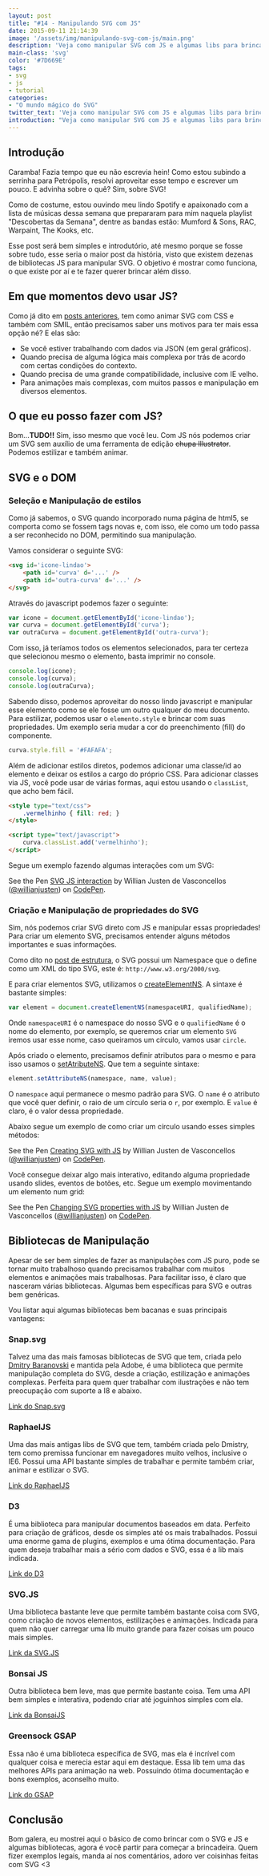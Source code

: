 ```yaml
---
layout: post
title: "#14 - Manipulando SVG com JS"
date: 2015-09-11 21:14:39
image: '/assets/img/manipulando-svg-com-js/main.png'
description: 'Veja como manipular SVG com JS e algumas libs para brincar.'
main-class: 'svg'
color: '#7D669E'
tags:
- svg
- js
- tutorial
categories:
- "O mundo mágico do SVG"
twitter_text: 'Veja como manipular SVG com JS e algumas libs para brincar.'
introduction: "Veja como manipular SVG com JS e algumas libs para brincar."
---
```


## Introdução

Caramba! Fazia tempo que eu não escrevia hein! Como estou subindo a serrinha para Petrópolis, resolvi aproveitar esse tempo e escrever um pouco. E advinha sobre o quê? Sim, sobre SVG!

Como de costume, estou ouvindo meu lindo Spotify e apaixonado com a lista de músicas dessa semana que prepararam para mim naquela playlist "Descobertas da Semana", dentre as bandas estão: Mumford & Sons, RAC, Warpaint, The Kooks, etc.

Esse post será bem simples e introdutório, até mesmo porque se fosse sobre tudo, esse seria o maior post da história, visto que existem dezenas de bibliotecas JS para manipular SVG. O objetivo é mostrar como funciona, o que existe por aí e te fazer querer brincar além disso.

## Em que momentos devo usar JS?

Como já dito em [posts anteriores](http://willianjusten.com.br/series/), tem como animar SVG com CSS e também com SMIL, então precisamos saber uns motivos para ter mais essa opção né? E elas são:

- Se você estiver trabalhando com dados via JSON (em geral gráficos).
- Quando precisa de alguma lógica mais complexa por trás de acordo com certas condições do contexto.
- Quando precisa de uma grande compatibilidade, inclusive com IE velho.
- Para animações mais complexas, com muitos passos e manipulação em diversos elementos.

## O que eu posso fazer com JS?

Bom...**TUDO!!** Sim, isso mesmo que você leu. Com JS nós podemos criar um SVG sem auxílio de uma ferramenta de edição <s>chupa Illustrator</s>. Podemos estilizar e também animar.

## SVG e o DOM

### Seleção e Manipulação de estilos

Como já sabemos, o SVG quando incorporado numa página de html5, se comporta como se fossem tags novas e, com isso, ele como um todo passa a ser reconhecido no DOM, permitindo sua manipulação.

Vamos considerar o seguinte SVG:

```html
<svg id='icone-lindao'>
    <path id='curva' d='...' />
    <path id='outra-curva' d='...' />
</svg>
```

Através do javascript podemos fazer o seguinte:

```js
var icone = document.getElementById('icone-lindao');
var curva = document.getElementById('curva');
var outraCurva = document.getElementById('outra-curva');
```

Com isso, já teríamos todos os elementos selecionados, para ter certeza que selecionou mesmo o elemento, basta imprimir no console.

```js
console.log(icone);
console.log(curva);
console.log(outraCurva);
```

Sabendo disso, podemos aproveitar do nosso lindo javascript e manipular esse elemento como se ele fosse um outro qualquer do meu documento. Para estilizar, podemos usar o `elemento.style` e brincar com suas propriedades. Um exemplo seria mudar a cor do preenchimento (fill) do componente.

```js
curva.style.fill = '#FAFAFA';
```

Além de adicionar estilos diretos, podemos adicionar uma classe/id ao elemento e deixar os estilos a cargo do próprio CSS. Para adicionar classes via JS, você pode usar de várias formas, aqui estou usando o `classList`, que acho bem fácil.

```html
<style type="text/css">
    .vermelhinho { fill: red; }
</style>

<script type="text/javascript">
    curva.classList.add('vermelhinho');
</script>
```

Segue um exemplo fazendo algumas interações com um SVG:

<p data-height="266" data-theme-id="11319" data-slug-hash="NGGoQW" data-default-tab="result" data-user="willianjusten" class='codepen'>See the Pen <a href='http://codepen.io/willianjusten/pen/NGGoQW/'>SVG JS interaction</a> by Willian Justen de Vasconcellos (<a href='http://codepen.io/willianjusten'>@willianjusten</a>) on <a href='http://codepen.io'>CodePen</a>.</p>
<script src="//assets.codepen.io/assets/embed/ei.js"></script>

### Criação e Manipulação de propriedades do SVG

Sim, nós podemos criar SVG direto com JS e manipular essas propriedades! Para criar um elemento SVG, precisamos entender alguns métodos importantes e suas informações.

Como dito no [post de estrutura](http://willianjusten.com.br/a-estrutura-do-svg/), o SVG possui um Namespace que o define como um XML do tipo SVG, este é:
`http://www.w3.org/2000/svg`.

E para criar elementos SVG, utilizamos o [createElementNS](https://developer.mozilla.org/pt-BR/docs/Web/API/Document/createElementNS). A sintaxe é bastante simples:

```js
var element = document.createElementNS(namespaceURI, qualifiedName);
```

Onde `namespaceURI` é o namespace do nosso SVG e o `qualifiedName` é o nome do elemento, por exemplo, se queremos criar um elemento `SVG` iremos usar esse nome, caso queiramos um círculo, vamos usar `circle`.

Após criado o elemento, precisamos definir atributos para o mesmo e para isso usamos o [setAtributeNS](https://developer.mozilla.org/pt-BR/docs/Web/API/Element/setAttributeNS). Que tem a seguinte sintaxe:

```js
element.setAttributeNS(namespace, name, value);
```

O `namespace` aqui permanece o mesmo padrão para SVG. O `name` é o atributo que você quer definir, o raio de um círculo seria o `r`, por exemplo. E `value` é claro, é o valor dessa propriedade. 

Abaixo segue um exemplo de como criar um círculo usando esses simples métodos:

<p data-height="266" data-theme-id="11319" data-slug-hash="GppemV" data-default-tab="result" data-user="willianjusten" class='codepen'>See the Pen <a href='http://codepen.io/willianjusten/pen/GppemV/'>Creating SVG with JS</a> by Willian Justen de Vasconcellos (<a href='http://codepen.io/willianjusten'>@willianjusten</a>) on <a href='http://codepen.io'>CodePen</a>.</p>
<script src="//assets.codepen.io/assets/embed/ei.js"></script>

Você consegue deixar algo mais interativo, editando alguma propriedade usando slides, eventos de botões, etc. Segue um exemplo movimentando um elemento num grid:

<p data-height="450" data-theme-id="11319" data-slug-hash="meeoPg" data-default-tab="result" data-user="willianjusten" class='codepen'>See the Pen <a href='http://codepen.io/willianjusten/pen/meeoPg/'>Changing SVG properties with JS</a> by Willian Justen de Vasconcellos (<a href='http://codepen.io/willianjusten'>@willianjusten</a>) on <a href='http://codepen.io'>CodePen</a>.</p>
<script src="//assets.codepen.io/assets/embed/ei.js"></script>

## Bibliotecas de Manipulação

Apesar de ser bem simples de fazer as manipulações com JS puro, pode se tornar muito trabalhoso quando precisamos trabalhar com muitos elementos e animações mais trabalhosas. Para facilitar isso, é claro que nasceram várias bibliotecas. Algumas bem específicas para SVG e outras bem genéricas.

Vou listar aqui algumas bibliotecas bem bacanas e suas principais vantagens:

### Snap.svg

Talvez uma das mais famosas bibliotecas de SVG que tem, criada pelo [Dmitry Baranovski](https://twitter.com/DmitryBaranovsk) e mantida pela Adobe, é uma biblioteca que permite manipulação completa do SVG, desde a criação, estilização e animações complexas. Perfeita para quem quer trabalhar com ilustrações e não tem preocupação com suporte a I8 e abaixo.

[Link do Snap.svg](http://snapsvg.io/)

### RaphaelJS

Uma das mais antigas libs de SVG que tem, também criada pelo Dmistry, tem como premissa funcionar em navegadores muito velhos, inclusive o IE6. Possui uma API bastante simples de trabalhar e permite também criar, animar e estilizar o SVG.

[Link do RaphaelJS](https://github.com/DmitryBaranovskiy/raphael)

### D3

É uma biblioteca para manipular documentos baseados em data. Perfeito para criação de gráficos, desde os simples até os mais trabalhados. Possui uma enorme gama de plugins, exemplos e uma ótima documentação. Para quem deseja trabalhar mais a sério com dados e SVG, essa é a lib mais indicada.

[Link do D3](http://d3js.org/)

### SVG.JS

Uma biblioteca bastante leve que permite também bastante coisa com SVG, como criação de novos elementos, estilizações e animações. Indicada para quem não quer carregar uma lib muito grande para fazer coisas um pouco mais simples.

[Link da SVG.JS](http://svgjs.com/)

### Bonsai JS

Outra biblioteca bem leve, mas que permite bastante coisa. Tem uma API bem simples e interativa, podendo criar até joguinhos simples com ela.

[Link da BonsaiJS](http://bonsaijs.org/)

### Greensock GSAP

Essa não é uma biblioteca específica de SVG, mas ela é incrível com qualquer coisa e merecia estar aqui em destaque. Essa lib tem uma das melhores APIs para animação na web. Possuindo ótima documentação e bons exemplos, aconselho muito.

[Link do GSAP](http://greensock.com/gsap)


## Conclusão

Bom galera, eu mostrei aqui o básico de como brincar com o SVG e JS e algumas bibliotecas, agora é você partir para começar a brincadeira. Quem fizer exemplos legais, manda aí nos comentários, adoro ver coisinhas feitas com SVG <3





